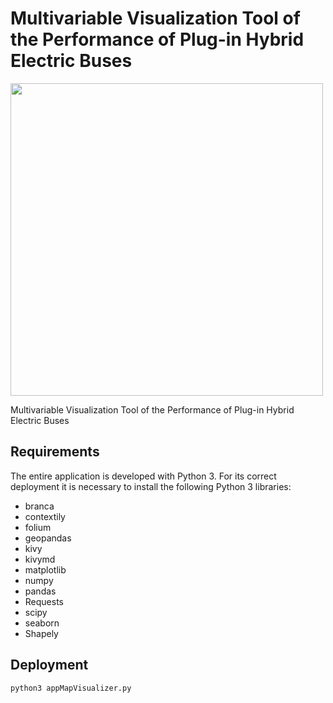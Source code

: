 # Multivariable Visualization Tool of the Performance of Plug-in Hybrid Electric Buses

<img src="https://github.com/josemiguel-aragon/multivariable-visualization-tool/blob/main/resources/logo.png" width=500>  

Multivariable Visualization Tool of the Performance of Plug-in Hybrid Electric Buses

## Requirements
The entire application is developed with Python 3. For its correct deployment it is necessary to install the following Python 3 libraries:
* branca
* contextily
* folium
* geopandas
* kivy
* kivymd
* matplotlib
* numpy
* pandas
* Requests
* scipy
* seaborn
* Shapely
## Deployment
` python3 appMapVisualizer.py `
